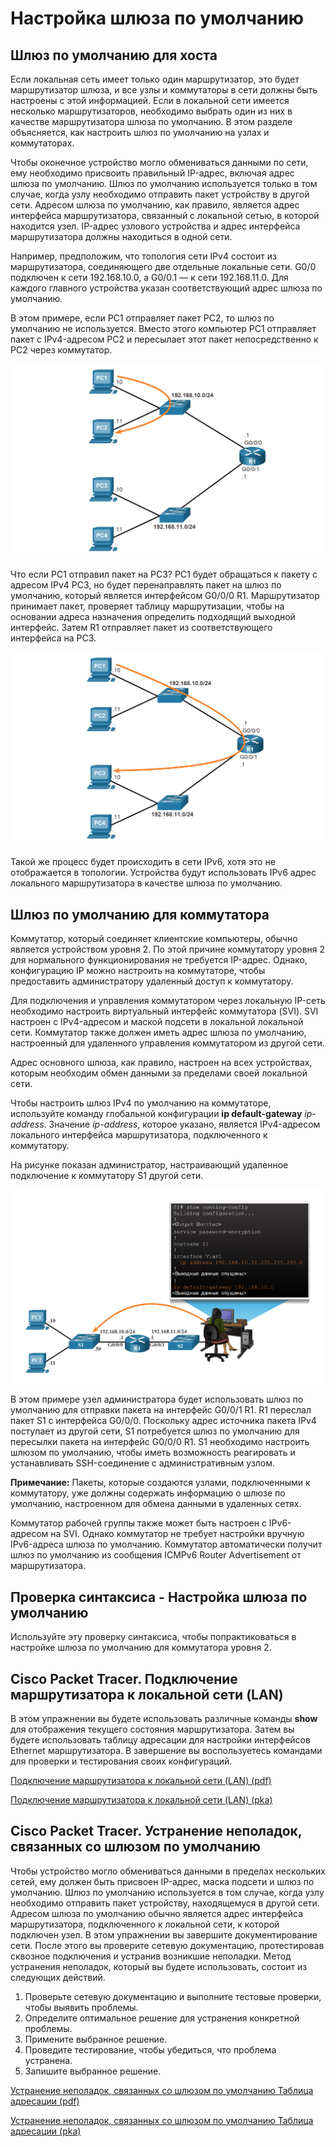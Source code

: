 # Настройка шлюза по умолчанию

<!-- 10.3.1 -->
## Шлюз по умолчанию для хоста

Если локальная сеть имеет только один маршрутизатор, это будет маршрутизатор шлюза, и все узлы и коммутаторы в сети должны быть настроены с этой информацией. Если в локальной сети имеется несколько маршрутизаторов, необходимо выбрать один из них в качестве маршрутизатора шлюза по умолчанию. В этом разделе объясняется, как настроить шлюз по умолчанию на узлах и коммутаторах.

Чтобы оконечное устройство могло обмениваться данными по сети, ему необходимо присвоить правильный IP-адрес, включая адрес шлюза по умолчанию. Шлюз по умолчанию используется только в том случае, когда узлу необходимо отправить пакет устройству в другой сети. Адресом шлюза по умолчанию, как правило, является адрес интерфейса маршрутизатора, связанный с локальной сетью, в которой находится узел. IP-адрес узлового устройства и адрес интерфейса маршрутизатора должны находиться в одной сети.

Например, предположим, что топология сети IPv4 состоит из маршрутизатора, соединяющего две отдельные локальные сети. G0/0 подключен к сети 192.168.10.0, а G0/0.1 — к сети 192.168.11.0. Для каждого главного устройства указан соответствующий адрес шлюза по умолчанию.

В этом примере, если PC1 отправляет пакет PC2, то шлюз по умолчанию не используется. Вместо этого компьютер PC1 отправляет пакет с IPv4-адресом PC2 и пересылает этот пакет непосредственно к PC2 через коммутатор.

![](./assets/10.3.1-1.png)
<!-- /courses/itn-dl/aeed2ea2-34fa-11eb-ad9a-f74babed41a6/af224860-34fa-11eb-ad9a-f74babed41a6/assets/2e20ca53-1c25-11ea-81a0-ffc2c49b96bc.svg -->

Что если PC1 отправил пакет на PC3? PC1 будет обращаться к пакету с адресом IPv4 PC3, но будет перенаправлять пакет на шлюз по умолчанию, который является интерфейсом G0/0/0 R1. Маршрутизатор принимает пакет, проверяет таблицу маршрутизации, чтобы на основании адреса назначения определить подходящий выходной интерфейс. Затем R1 отправляет пакет из соответствующего интерфейса на PC3.

![](./assets/10.3.1-2.png)
<!-- /courses/itn-dl/aeed2ea2-34fa-11eb-ad9a-f74babed41a6/af224860-34fa-11eb-ad9a-f74babed41a6/assets/2e20f161-1c25-11ea-81a0-ffc2c49b96bc.svg -->

Такой же процесс будет происходить в сети IPv6, хотя это не отображается в топологии. Устройства будут использовать IPv6 адрес локального маршрутизатора в качестве шлюза по умолчанию.

<!-- 10.3.2 -->
## Шлюз по умолчанию для коммутатора

Коммутатор, который соединяет клиентские компьютеры, обычно является устройством уровня 2. По этой причине коммутатору уровня 2 для нормального функционирования не требуется IP-адрес. Однако, конфигурацию IP можно настроить на коммутаторе, чтобы предоставить администратору удаленный доступ к коммутатору.

Для подключения и управления коммутатором через локальную IP-сеть необходимо настроить виртуальный интерфейс коммутатора (SVI). SVI настроен с IPv4-адресом и маской подсети в локальной локальной сети. Коммутатор также должен иметь адрес шлюза по умолчанию, настроенный для удаленного управления коммутатором из другой сети.

Адрес основного шлюза, как правило, настроен на всех устройствах, которым необходим обмен данными за пределами своей локальной сети.

Чтобы настроить шлюз IPv4 по умолчанию на коммутаторе, используйте команду глобальной конфигурации **ip default-gateway** _ip-address_. Значение _ip-address_, которое указано, является IPv4-адресом локального интерфейса маршрутизатора, подключенного к коммутатору.

На рисунке показан администратор, настраивающий удаленное подключение к коммутатору S1 другой сети.


![](./assets/10.3.2.png)
<!-- /courses/itn-dl/aeed2ea2-34fa-11eb-ad9a-f74babed41a6/af224860-34fa-11eb-ad9a-f74babed41a6/assets/2e211873-1c25-11ea-81a0-ffc2c49b96bc.svg -->

В этом примере узел администратора будет использовать шлюз по умолчанию для отправки пакета на интерфейс G0/0/1 R1. R1 переслал пакет S1 с интерфейса G0/0/0. Поскольку адрес источника пакета IPv4 поступает из другой сети, S1 потребуется шлюз по умолчанию для пересылки пакета на интерфейс G0/0/0 R1. S1 необходимо настроить шлюзом по умолчанию, чтобы иметь возможность реагировать и устанавливать SSH-соединение с административным узлом.

**Примечание:** Пакеты, которые создаются узлами, подключенными к коммутатору, уже должны содержать информацию о шлюзе по умолчанию, настроенном для обмена данными в удаленных сетях.

Коммутатор рабочей группы также может быть настроен с IPv6-адресом на SVI. Однако коммутатор не требует настройки вручную IPv6-адреса шлюза по умолчанию. Коммутатор автоматически получит шлюз по умолчанию из сообщения ICMPv6 Router Advertisement от маршрутизатора.

<!-- 10.3.3 -->
## Проверка синтаксиса - Настройка шлюза по умолчанию

Используйте эту проверку синтаксиса, чтобы попрактиковаться в настройке шлюза по умолчанию для коммутатора уровня 2.

<!-- 10.3.4 -->
## Cisco Packet Tracer. Подключение маршрутизатора к локальной сети (LAN)

В этом упражнении вы будете использовать различные команды **show** для отображения текущего состояния маршрутизатора. Затем вы будете использовать таблицу адресации для настройки интерфейсов Ethernet маршрутизатора. В завершение вы воспользуетесь командами для проверки и тестирования своих конфигураций.

[Подключение маршрутизатора к локальной сети (LAN) (pdf)](./assets/10.3.4-packet-tracer---connect-a-router-to-a-lan.pdf)

[Подключение маршрутизатора к локальной сети (LAN) (pka)](./assets/10.3.4-packet-tracer---connect-a-router-to-a-lan.pka)

<!-- 10.3.5 -->
## Cisco Packet Tracer. Устранение неполадок, связанных со шлюзом по умолчанию

Чтобы устройство могло обмениваться данными в пределах нескольких сетей, ему должен быть присвоен IP-адрес, маска подсети и шлюз по умолчанию. Шлюз по умолчанию используется в том случае, когда узлу необходимо отправить пакет устройству, находящемуся в другой сети. Адресом шлюза по умолчанию обычно является адрес интерфейса маршрутизатора, подключенного к локальной сети, к которой подключен узел. В этом упражнении вы завершите документирование сети. После этого вы проверите сетевую документацию, протестировав сквозное подключения и устранив возникшие неполадки. Метод устранения неполадок, который вы будете использовать, состоит из следующих действий.

1.  Проверьте сетевую документацию и выполните тестовые проверки, чтобы выявить проблемы.
2.  Определите оптимальное решение для устранения конкретной проблемы.
3.  Примените выбранное решение.
4.  Проведите тестирование, чтобы убедиться, что проблема устранена.
5.  Запишите выбранное решение.

[Устранение неполадок, связанных со шлюзом по умолчанию Таблица адресации (pdf)](./assets/10.3.5-packet-tracer---troubleshoot-default-gateway-issues.pdf)

[Устранение неполадок, связанных со шлюзом по умолчанию Таблица адресации (pka)](./assets/10.3.5-packet-tracer---troubleshoot-default-gateway-issues.pka)

